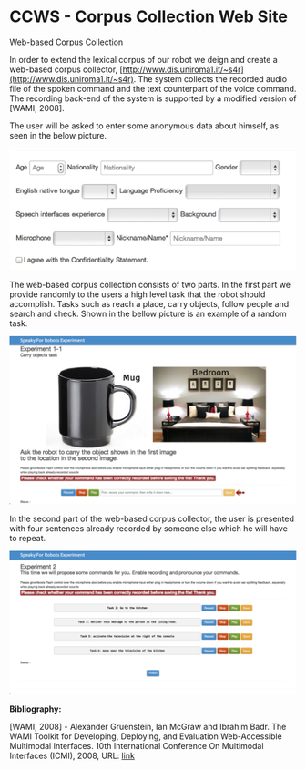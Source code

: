 CCWS - Corpus Collection Web Site
=========

Web-based Corpus Collection

In order to extend the lexical corpus of our robot we deign and create a web-based corpus collector, [http://www.dis.uniroma1.it/~s4r](http://www.dis.uniroma1.it/~s4r). The system collects the recorded audio file of the spoken command and the text counterpart of the voice command. The recording back-end of the system is supported by a modified version of [WAMI, 2008].

The user will be asked to enter some anonymous data about himself, as seen in the below picture.



![User_registration](/images_for_readme/user_registration.png)

The web-based corpus collection consists of two parts. In the first part we provide randomly to the users a high level task that the robot should accomplish. Tasks such as reach a place, carry objects, follow people and search and check.
Shown in the bellow picture is an example of a random task.



![User_registration](/images_for_readme/experiment_1.png)



In the second part of the web-based corpus collector, the user is presented with four sentences already recorded by someone else which he will have to repeat.



![User_registration](/images_for_readme/experiment_2.png)




**Bibliography:**

[WAMI, 2008] - Alexander Gruenstein, Ian McGraw and Ibrahim Badr.
The WAMI Toolkit for Developing, Deploying, and Evaluation Web-Accessible Multimodal Interfaces. 10th International Conference On Multimodal Interfaces (ICMI), 2008, URL: [link](http://wami.csail.mit.edu/papers/wami_gruenstein_et_al_icmi08.pdf)
